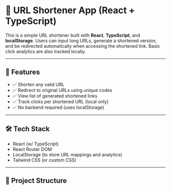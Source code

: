 # 🔗 URL Shortener App (React + TypeScript)

This is a simple URL shortener built with **React**, **TypeScript**, and **localStorage**. Users can input long URLs, generate a shortened version, and be redirected automatically when accessing the shortened link. Basic click analytics are also tracked locally.

---

## 🚀 Features

- ✅ Shorten any valid URL
- ✅ Redirect to original URLs using unique codes
- ✅ View list of generated shortened links
- ✅ Track clicks per shortened URL (local only)
- ✅ No backend required (uses localStorage)

---

## 🛠️ Tech Stack

- React (w/ TypeScript)
- React Router DOM
- LocalStorage (to store URL mappings and analytics)
- Tailwind CSS (or custom CSS)

---

## 📁 Project Structure

